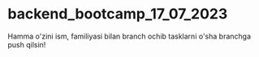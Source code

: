 # backend_bootcamp_17_07_2023
Hamma o'zini ism, familiyasi bilan branch ochib tasklarni o'sha branchga push qilsin!
